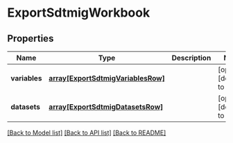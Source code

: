 # ExportSdtmigWorkbook

## Properties
Name | Type | Description | Notes
------------ | ------------- | ------------- | -------------
**variables** | [**array[ExportSdtmigVariablesRow]**](ExportSdtmigVariablesRow.md) |  | [optional] [default to null]
**datasets** | [**array[ExportSdtmigDatasetsRow]**](ExportSdtmigDatasetsRow.md) |  | [optional] [default to null]

[[Back to Model list]](../README.md#documentation-for-models) [[Back to API list]](../README.md#documentation-for-api-endpoints) [[Back to README]](../README.md)


